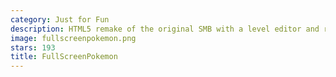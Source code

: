 ```yaml
---
category: Just for Fun
description: HTML5 remake of the original SMB with a level editor and random maps. Shut down by Nintendo.
image: fullscreenpokemon.png
stars: 193
title: FullScreenPokemon
---
```

